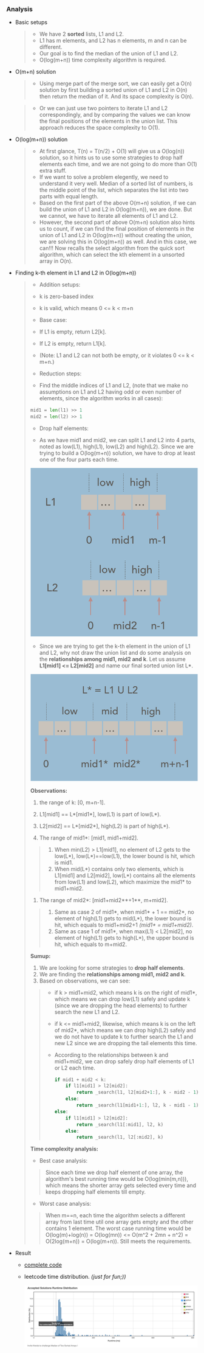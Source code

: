 ### Analysis

* Basic setups

  > - We have 2 **sorted** lists, L1 and L2.
  > - L1 has m elements, and L2 has n elements, m and n can be different. 
  > - Our goal is to find the median of the union of L1 and L2.
  > - O(log(m+n)) time complexity algorithm is required.


* O(m+n) solution

  > * Using merge part of the merge sort, we can easily get a O(n) solution by first building a sorted union of L1 and L2 in O(n) then return the median of it. And its space complexity is O(n).


  > * Or we can just use two pointers to iterate L1 and L2 correspondingly, and by comparing the values we can know the final positions of the elements in the union list. This approach reduces the space complexity to O(1).

* O(log(m+n)) solution

  > - At first glance, T(n) = T(n/2) + O(1) will give us a O(log(n)) solution, so it hints us to use some strategies to drop half elements each time, and we are not going to do more than O(1) extra stuff.
  > - If we want to solve a problem elegently, we need to understand it very well. Median of a sorted list of numbers, is the middle point of the list, which separates the list into two parts with equal length. 
  > - Based on the first part of the above O(m+n) solution, if we can build the union of L1 and L2 in O(log(m+n)), we are done. But we cannot, we have to iterate all elements of L1 and L2. 
  > - However, the second part of above O(m+n) solution also hints us to count, if we can find the final position of elements in the union of L1 and L2 in O(log(m+n)) without creating the union, we are solving this in O(log(m+n)) as well. And in this case, we can!!! Now recalls the select algorithm from the quick sort algorithm, which can select the kth elememt in a unsorted array in O(n).

* Finding k-th element in L1 and L2 in O(log(m+n))

  > - Addition setups:
  >
  > - k is zero-based index
  > - k is valid, which means 0 <= k < m+n
  >
  > - Base case:
  >
  > - If L1 is empty, return L2[k].
  > - If L2 is empty, return L1[k].
  > - (Note: L1 and L2 can not both be empty, or it violates 0 <= k < m+n.)
  >
  > - Reduction steps:
  >
  > - Find the middle indices of L1 and L2, (note that we make no assumptions on L1 and L2 having odd or even number of elements, since the algorithm works in all cases):
  >
  > ```python
  > mid1 = len(l1) >> 1
  > mid2 = len(l2) >> 1
  > ```
  >
  > - Drop half elements:
  >
  > * As we have mid1 and mid2, we can split L1 and L2 into 4 parts, noted as low(L1), high(L1), low(L2) and high(L2). Since we are trying to build a O(log(m+n)) solution, we have to drop at least one of the four parts each time.
  >
  > ![towLists](twoLists.png)
  >
  >
  > *  Since we are trying to get the k-th element in the union of L1 and L2, why not draw the union list and do some analysis on the **relationships among mid1, mid2 and k**. Let us assume **L1[mid1] <= L2[mid2]** and name our final sorted union list L*.
  >
  > ![unionList](unionList.png)
  >
  > **Observations:**
  >
  > 1. the range of k: [0, m+n-1].
  >
  > 2. L1[mid1] == L\*[mid1\*], low(L1) is part of low(L\*).
  >
  > 3. L2[mid2] == L\*[mid2\*], high(L2) is part of high(L\*).
  >
  > 4. The range of mid1\*: [mid1, mid1+mid2].
  >
  > > 1. When min(L2) > L1[mid1], no element of L2 gets to the low(L\*), low(L\*)==low(L1), the lower bound is hit, which is mid1.
  > > 2. When mid(L\*) contains only two elements, which is L1[mid1] and L2[mid2], low(L\*) contains all the elements from low(L1) and low(L2), which maximize the mid1\* to mid1+mid2.
  >
  > 1. The range of mid2\*: [mid1+mid2**+1**, m+mid2].
  >
  > > 1. Same as case 2 of mid1\*, when mid1\* + 1 == mid2\*, no element of high(L1) gets to mid(L\*), the lower bound is hit, which equals to mid1+mid2+1 _(mid1\* = mid1+mid2)_.
  > > 2. Same as case 1 of mid1\*, when max(L1) < L2[mid2], no element of high(L1) gets to high(L\*), the upper bound is hit, which equals to m+mid2.
  >
  > **Sumup:**
  >
  > 1. We are looking for some strategies to **drop half elements**.
  > 2. We are finding the **relationships among mid1, mid2 and k**.
  > 3. Based on observations, we can see:
  >
  > > * if k > mid1+mid2, which means k is on the right of mid1\*, which means we can drop low(L1) safely and update k (since we are dropping the head elements) to further search the new L1 and L2.
  > >
  > > * if k <= mid1+mid2, likewise, which means k is on the left of mid2\*, which means we can drop high(L2) safely and we do not have to update k to further search the L1 and new L2 since we are dropping the tail elements this time.
  > >
  > > * According to the relationships between k and mid1+mid2, we can drop safely drop half elements of L1 or L2 each time.
  > >
  > >   ```python
  > >   if mid1 + mid2 < k:
  > >       if l1[mid1] > l2[mid2]:
  > >           return _search(l1, l2[mid2+1:], k - mid2 - 1)
  > >       else:
  > >           return _search(l1[mid1+1:], l2, k - mid1 - 1)
  > >   else:
  > >       if l1[mid1] > l2[mid2]:
  > >           return _search(l1[:mid1], l2, k)
  > >       else:
  > >           return _search(l1, l2[:mid2], k)
  > >   ```
  >
  > **Time complexity analysis:**
  >
  > * Best case analysis:
  >
  > > Since each time we drop half element of one array, the algorithm's best running time would be O(log(min(m,n))), which means the shorter array gets selected every time and keeps dropping half elements till empty.
  >
  > * Worst case analysis:
  >
  > > When m==n, each time the algorithm selects a different array from last time util one array gets empty and the other contains 1 element. The worst case running time would be O(log(m)+log(n)) = O(log(mn)) <= O(m^2 + 2mn + n^2) = O(2log(m+n)) = O(log(m+n)). Still meets the requirements.

* Result

  * [complete code](solution.py)

  * leetcode time distribution. *(just for fun;))*

    ![time](time.png)
